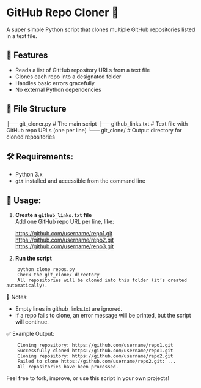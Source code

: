 # GitHub Repo Cloner 🧬

A super simple Python script that clones multiple GitHub repositories listed in a text file.

## 🚀 Features

   - Reads a list of GitHub repository URLs from a text file
   - Clones each repo into a designated folder
   - Handles basic errors gracefully
   - No external Python dependencies

## 📁 File Structure

├── git_cloner.py # The main script
├── github_links.txt # Text file with GitHub repo URLs (one per line)
└── git_clone/ # Output directory for cloned repositories

## 🛠 Requirements:

   - Python 3.x
   - `git` installed and accessible from the command line

## 📝 Usage:

1. **Create a `github_links.txt` file**  
   Add one GitHub repo URL per line, like:

	https://github.com/username/repo1.git
	https://github.com/username/repo2.git
	https://github.com/username/repo3.git

2. **Run the script**

```
	python clone_repos.py
	Check the git_clone/ directory
	All repositories will be cloned into this folder (it’s created automatically).
```
🧠 Notes:

   - Empty lines in github_links.txt are ignored.
   - If a repo fails to clone, an error message will be printed, but the script will continue.


✅ Example Output:

```
	Cloning repository: https://github.com/username/repo1.git
	Successfully cloned https://github.com/username/repo1.git
	Cloning repository: https://github.com/username/repo2.git
	Failed to clone https://github.com/username/repo2.git: ...
	All repositories have been processed.
```

Feel free to fork, improve, or use this script in your own projects!
